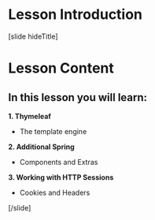 # Lesson Introduction

[slide hideTitle]

# Lesson Content

## In this lesson you will learn:

**1. Thymeleaf**

- The template engine

**2. Additional Spring** 

- Components and Extras

**3. Working with HTTP Sessions**

- Cookies and Headers

[/slide]
